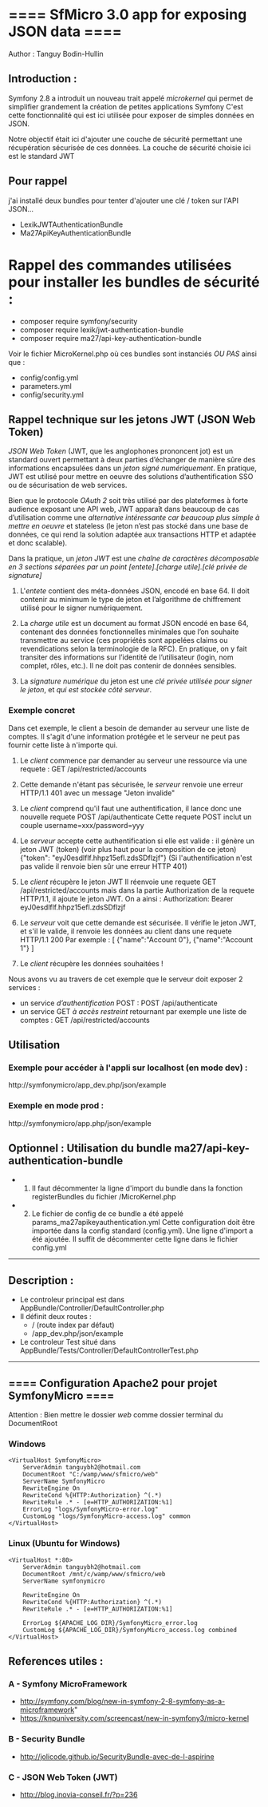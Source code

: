 
# ==== SfMicro 3.0 app for exposing JSON data ====
Author : Tanguy Bodin-Hullin

## Introduction :
Symfony 2.8 a introduit un nouveau trait appelé *microkernel*
qui permet de simplifier grandement la création de petites applications Symfony
C'est cette fonctionnalité qui est ici utilisée pour exposer de simples données en JSON.

Notre objectif était ici d'ajouter une couche de sécurité permettant une récupération sécurisée de ces données.
La couche de sécurité choisie ici est le standard JWT



## Pour rappel
j'ai installé deux bundles pour tenter d'ajouter une clé / token sur l'API JSON...
- LexikJWTAuthenticationBundle
- Ma27ApiKeyAuthenticationBundle

# Rappel des commandes utilisées pour installer les bundles de sécurité :
- composer require symfony/security
- composer require lexik/jwt-authentication-bundle
- composer require ma27/api-key-authentication-bundle

Voir le fichier MicroKernel.php où ces bundles sont instanciés *OU PAS*
ainsi que :
- config/config.yml
- parameters.yml
- config/security.yml



## Rappel technique sur les jetons JWT (JSON Web Token)

*JSON Web Token* (JWT, que les anglophones prononcent jot) est un standard ouvert permettant à deux parties d’échanger de manière sûre des informations encapsulées dans un *jeton signé numériquement*.
En pratique, JWT est utilisé pour mettre en oeuvre des solutions d’authentification SSO ou de sécurisation de web services.

Bien que le protocole *OAuth 2* soit très utilisé par des plateformes à forte audience exposant une API web,
JWT apparaît dans beaucoup de cas d’utilisation comme une *alternative intéressante car beaucoup plus simple à mettre en oeuvre* et stateless (le jeton n’est pas stocké dans une base de données, ce qui rend la solution adaptée aux transactions HTTP et adaptée et donc scalable).

Dans la pratique, un *jeton JWT* est une *chaîne de caractères décomposable en 3 sections séparées par un point*
*[entete].[charge utile].[clé privée de signature]*

1) L'*entete* contient des méta-données JSON, encodé en base 64. Il doit contenir au minimum le type de jeton et l’algorithme de chiffrement utilisé pour le signer numériquement.

2) La *charge utile* est un document au format JSON encodé en base 64, contenant des données fonctionnelles minimales que l’on souhaite transmettre au service (ces propriétés sont appelées claims ou revendications selon la terminologie de la RFC).
En pratique, on y fait transiter des informations sur l’identité de l’utilisateur (login, nom complet, rôles, etc.).
Il ne doit pas contenir de données sensibles.

3) La *signature numérique* du jeton est une *clé privée utilisée pour signer le jeton*, et *qui est stockée côté serveur*.

### Exemple concret

Dans cet exemple, le client a besoin de demander au serveur une liste de comptes.
Il s'agit d'une information protégée et le serveur ne peut pas fournir cette liste à n'importe qui.

1) Le *client* commence par demander au serveur une ressource via une requete :
GET /api/restricted/accounts

2) Cette demande n'étant pas sécurisée,
le *serveur* renvoie une erreur HTTP/1.1 401 avec un message "Jeton invalide"

3) Le *client* comprend qu'il faut une authentification,
il lance donc une nouvelle requete POST /api/authenticate
Cette requete POST inclut un couple username=xxx/password=yyy

4) Le *serveur* accepte cette authentification si elle est valide :
il génère un jeton JWT (token) (voir plus haut pour la composition de ce jeton)
{"token": "eyJ0esdlflf.hhpz15efl.zdsSDflzjf"}
(Si l'authentification n'est pas valide il renvoie bien sûr une erreur HTTP 401)

5) Le *client* récupère le jeton JWT
Il réenvoie une requete GET /api/restricted/accounts
mais dans la partie Authorization de la requete HTTP/1.1, il ajoute le jeton JWT.
On a ainsi :
Authorization: Bearer eyJ0esdlflf.hhpz15efl.zdsSDflzjf

6) Le *serveur* voit que cette demande est sécurisée. Il vérifie le jeton JWT, et s'il le valide,
il renvoie les données au client dans une requete HTTP/1.1 200
Par exemple :
[
  {"name":"Account 0"},
  {"name":"Account 1"}
]

7) Le *client* récupère les données souhaitées !

Nous avons vu au travers de cet exemple que le serveur doit exposer 2 services :
- un service *d’authentification* POST :
POST /api/authenticate
- un service GET *à accès restreint* retournant par exemple une liste de comptes :
GET /api/restricted/accounts

## Utilisation

### Exemple pour accéder à l'appli sur localhost (en mode dev) :
http://symfonymicro/app_dev.php/json/example

### Exemple en mode prod :
http://symfonymicro/app.php/json/example


## Optionnel : Utilisation du bundle ma27/api-key-authentication-bundle
 - 1) Il faut décommenter la ligne d'import du bundle dans la fonction registerBundles
du fichier /MicroKernel.php
 - 2) Le fichier de config de ce bundle a été appelé params_ma27apikeyauthentication.yml
Cette configuration doit être importée dans la config standard (config.yml).
Une ligne d'import a été ajoutée. Il suffit de décommenter cette ligne dans le fichier config.yml

___
## Description :

- Le controleur principal est dans AppBundle/Controller/DefaultController.php
- Il définit deux routes :
  - / (route index par défaut)
  - /app_dev.php/json/example
- Le controleur Test situé dans AppBundle/Tests/Controller/DefaultControllerTest.php

___
## ==== Configuration Apache2 pour projet SymfonyMicro ====
Attention : Bien mettre le dossier *web* comme dossier terminal du DocumentRoot

### Windows
    <VirtualHost SymfonyMicro>
        ServerAdmin tanguybh2@hotmail.com
        DocumentRoot "C:/wamp/www/sfmicro/web"
        ServerName SymfonyMicro
    	RewriteEngine On
        RewriteCond %{HTTP:Authorization} ^(.*)
        RewriteRule .* - [e=HTTP_AUTHORIZATION:%1]
        ErrorLog "logs/SymfonyMicro-error.log"
        CustomLog "logs/SymfonyMicro-access.log" common
    </VirtualHost>

### Linux (Ubuntu for Windows)

    <VirtualHost *:80>
        ServerAdmin tanguybh2@hotmail.com
        DocumentRoot /mnt/c/wamp/www/sfmicro/web
        ServerName symfonymicro

        RewriteEngine On
        RewriteCond %{HTTP:Authorization} ^(.*)
        RewriteRule .* - [e=HTTP_AUTHORIZATION:%1]

        ErrorLog ${APACHE_LOG_DIR}/SymfonyMicro_error.log
        CustomLog ${APACHE_LOG_DIR}/SymfonyMicro_access.log combined
    </VirtualHost>

## References utiles :

### A - Symfony MicroFramework
- http://symfony.com/blog/new-in-symfony-2-8-symfony-as-a-microframework"
- https://knpuniversity.com/screencast/new-in-symfony3/micro-kernel

### B - Security Bundle
- http://jolicode.github.io/SecurityBundle-avec-de-l-aspirine

### C - JSON Web Token (JWT)
- http://blog.inovia-conseil.fr/?p=236

